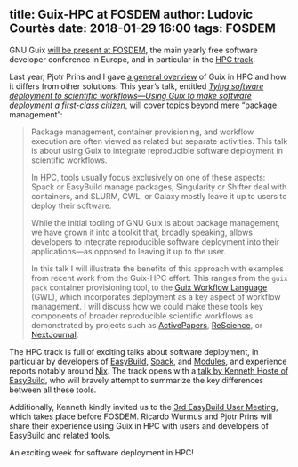 title: Guix-HPC at FOSDEM
author: Ludovic Courtès
date: 2018-01-29 16:00
tags: FOSDEM
---

GNU Guix [will be present at
FOSDEM](https://www.gnu.org/xxx-blog-post-fosdem), the main yearly free
software developer conference in Europe, and in particular in the [HPC
track](https://fosdem.org/2018/schedule/track/hpc,_big_data,_and_data_science/).

Last year, Pjotr Prins and I gave [a general
overview](https://archive.fosdem.org/2017/schedule/event/hpc_deployment_guix/)
of Guix in HPC and how it differs from other solutions.  This year’s
talk, entitled [_Tying software deployment to scientific workflows—Using
Guix to make software deployment a first-class
citizen_](https://fosdem.org/2018/schedule/event/guix_workflows/), will
cover topics beyond mere “package management”:

> Package management, container provisioning, and workflow execution are
> often viewed as related but separate activities.  This talk is about
> using Guix to integrate reproducible software deployment in scientific
> workflows.
>
> In HPC, tools usually focus exclusively on one of these aspects: Spack
> or EasyBuild manage packages, Singularity or Shifter deal with
> containers, and SLURM, CWL, or Galaxy mostly leave it up to users to
> deploy their software.
>
> While the initial tooling of GNU Guix is about package management, we
> have grown it into a toolkit that, broadly speaking, allows developers
> to integrate reproducible software deployment into their
> applications—as opposed to leaving it up to the user.
>
> In this talk I will illustrate the benefits of this approach with
> examples from recent work from the Guix-HPC effort. This ranges from
> the `guix pack` container provisioning tool, to the [Guix Workflow
> Language](http://guixwl.org) (GWL), which incorporates deployment as a
> key aspect of workflow management.  I will discuss how we could make
> these tools key components of broader reproducible scientific
> workflows as demonstrated by projects such as
> [ActivePapers](http://www.activepapers.org/),
> [ReScience](https://rescience.github.io/), or
> [NextJournal](https://nextjournal.com/).

The HPC track is full of exciting talks about software deployment, in
particular by developers of
[EasyBuild](https://easybuilders.github.io/easybuild/),
[Spack](https://spack.io/), and
[Modules](http://modules.sourceforge.net/), and experience reports
notably around [Nix](https://nixos.org/nix/).  The track opens with a
[talk by Kenneth Hoste of
EasyBuild](https://fosdem.org/2018/schedule/event/installing_software_for_scientists/),
who will bravely attempt to summarize the key differences between all
these tools.

Additionally, Kenneth kindly invited us to the [3rd EasyBuild User
Meeting](https://github.com/easybuilders/easybuild/wiki/3rd-EasyBuild-User-Meeting),
which takes place before FOSDEM.  Ricardo Wurmus and Pjotr Prins will
share their experience using Guix in HPC with users and developers of
EasyBuild and related tools.

An exciting week for software deployment in HPC!
